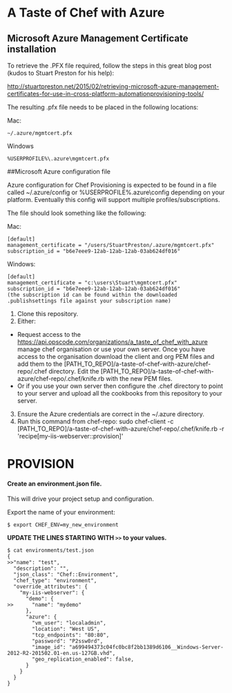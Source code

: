 # A Taste of Chef with Azure

## Microsoft Azure Management Certificate installation
To retrieve the .PFX file required, follow the steps in this great blog post (kudos to Stuart Preston for his help):

http://stuartpreston.net/2015/02/retrieving-microsoft-azure-management-certificates-for-use-in-cross-platform-automationprovisioning-tools/

The resulting .pfx file needs to be placed in the following locations:

Mac:
```
~/.azure/mgmtcert.pfx
```

Windows
```
%USERPROFILE%\.azure\mgmtcert.pfx
```

##Microsoft Azure configuration file

Azure configuration for Chef Provisioning is expected to be found in a file called ~/.azure/config or %USERPROFILE%\.azure\config depending on your platform.  Eventually this config will support multiple profiles/subscriptions.

The file should look something like the following:

Mac:
```
[default]
management_certificate = "/users/StuartPreston/.azure/mgmtcert.pfx"
subscription_id = "b6e7eee9-12ab-12ab-12ab-03ab624df016"
```
Windows:
```
[default]
management_certificate = "c:\users\Stuart\mgmtcert.pfx"
subscription_id = "b6e7eee9-12ab-12ab-12ab-03ab624df016"
(the subscription id can be found within the downloaded .publishsettings file against your subscription name)
```

1. Clone this repository.
2. Either:
  * Request access to the https://api.opscode.com/organizations/a_taste_of_chef_with_azure manage chef organisation or use your own server.  Once you have access to the organisation download the client and org PEM files and add them to the [PATH_TO_REPO]/a-taste-of-chef-with-azure/chef-repo/.chef directory.  Edit the [PATH_TO_REPO]/a-taste-of-chef-with-azure/chef-repo/.chef/knife.rb with the new PEM files.
  * Or if you use your own server then configure the .chef directory to point to your server and upload all the cookbooks from this repository to your server.
3. Ensure the Azure credentials are correct in the ~/.azure directory.
4. Run this command from chef-repo: sudo chef-client -c [PATH_TO_REPO]/a-taste-of-chef-with-azure/chef-repo/.chef/knife.rb -r 'recipe[my-iis-webserver::provision]'


PROVISION
=========

#### Create an environment.json file.
This will drive your project setup and configuration.

Export the name of your environment:

```
$ export CHEF_ENV=my_new_environment
```

__UPDATE THE LINES STARTING WITH `>>` to your values.__

```
$ cat environments/test.json
{
>>"name": "test",
  "description": "",
  "json_class": "Chef::Environment",
  "chef_type": "environment",
  "override_attributes": {
    "my-iis-webserver": {
      "demo": {
>>      "name": "mydemo"
      },
      "azure": {
        "vm_user": "localadmin",
        "location": "West US",
        "tcp_endpoints": "80:80",
        "password": "P2ssw0rd",
        "image_id": "a699494373c04fc0bc8f2bb1389d6106__Windows-Server-2012-R2-201502.01-en.us-127GB.vhd",
        "geo_replication_enabled": false,
      }
    }
  }
}

```

